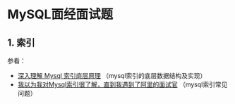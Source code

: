 # MySQL面经面试题

## 1. 索引

参看：

- [深入理解 Mysql 索引底层原理](https://zhuanlan.zhihu.com/p/113917726) （mysql索引的底层数据结构及实现）
- [我以为我对Mysql索引很了解，直到我遇到了阿里的面试官](https://zhuanlan.zhihu.com/p/78982303) （mysql索引常见问题）

